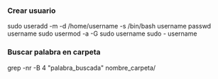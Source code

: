 ### Crear usuario
sudo useradd -m -d /home/username -s /bin/bash username
passwd username
sudo usermod -a -G sudo username
sudo - username

### Buscar palabra en carpeta
grep -nr -B 4 "palabra_buscada" nombre_carpeta/
